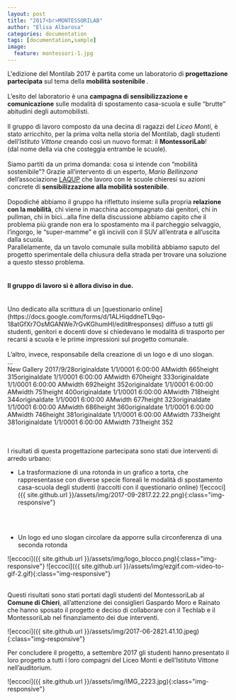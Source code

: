 ```yaml
---
layout: post
title: "2017<br>MONTESSORILAB"
author: "Elisa Albarosa"
categories: documentation
tags: [documentation,sample]
image:
  feature: montessori-1.jpg
---
```

L'edizione del Montilab 2017 è partita come un laboratorio di <b>progettazione partecipata</b> sul tema della <b> mobilità sostenibile </b>.
<br><br>
L’esito del laboratorio è una <b>campagna di sensibilizzazione e comunicazione</b> sulle modalità di spostamento casa-scuola e sulle “brutte” abitudini degli automobilisti.
<br><br>
Il gruppo di lavoro composto da una decina di ragazzi del <i>Liceo Monti</i>, è stato arricchito, per la prima volta nella storia del Montilab, dagli studenti dell’<i>Istituto Vittone</i> creando così un nuovo format: il <b>MontessoriLab</b>!<br>(dal nome della via che costeggia entrambe le scuole).
<br><br>
Siamo partiti da un prima domanda: cosa si intende con “mobilità sostenibile”? Grazie all’intervento di un esperto, <i>Mario Bellinzona</i> dell’associazione [LAQUP](https://www.laqup.it) che lavoro con le scuole chieresi su azioni concrete di <b>sensibilizzazione alla mobilità sostenibile</b>.
<br><br>
Dopodiché abbiamo il gruppo ha riflettuto insieme sulla propria <b>relazione con la mobilità</b>, chi viene in macchina accompagnato dai genitori, chi in pullman, chi in bici…alla fine della discussione abbiamo capito che il problema più grande non era lo spostamento ma il parcheggio selvaggio, l’ingorgo, le “super-mamme” e gli incivili con il SUV all’entrata e all’uscita dalla scuola.<br>
Parallelamente, da un tavolo comunale sulla mobilità abbiamo saputo del progetto sperimentale della chiusura della strada per trovare una soluzione a questo stesso problema.
<br><br>

#### Il gruppo di lavoro si è allora diviso in due.

<br>
Uno dedicato alla scrittura di un [questionario online](https://docs.google.com/forms/d/1ALHiqddneTL9qo-18atGfXr7OsMGANWe7rGvKGhumHI/edit#responses) diffuso a tutti gli studenti, genitori e docenti dove si chiedevano le modalità di trasporto per recarsi a scuola e le prime impressioni sul progetto comunale.
<br><br> L’altro, invece, responsabile della creazione di un logo e di uno slogan.<br>

<div id="cp_widget_bdeb52f7-2aaf-4e59-aee4-17185e6c2769">...</div><script type="text/javascript">
var cpo = []; cpo["_object"] ="cp_widget_bdeb52f7-2aaf-4e59-aee4-17185e6c2769"; cpo["_fid"] = "AMGAcF-NXNbN";
var _cpmp = _cpmp || []; _cpmp.push(cpo);
(function() { var cp = document.createElement("script"); cp.type = "text/javascript";
cp.async = true; cp.src = "//www.cincopa.com/media-platform/runtime/libasync.js";
var c = document.getElementsByTagName("script")[0];
c.parentNode.insertBefore(cp, c); })(); </script><noscript><span>New Gallery 2017/9/28</span><span>originaldate</span><span> 1/1/0001 6:00:00 AM</span><span>width</span><span> 665</span><span>height</span><span> 315</span><span>originaldate</span><span> 1/1/0001 6:00:00 AM</span><span>width</span><span> 670</span><span>height</span><span> 333</span><span>originaldate</span><span> 1/1/0001 6:00:00 AM</span><span>width</span><span> 692</span><span>height</span><span> 352</span><span>originaldate</span><span> 1/1/0001 6:00:00 AM</span><span>width</span><span> 751</span><span>height</span><span> 400</span><span>originaldate</span><span> 1/1/0001 6:00:00 AM</span><span>width</span><span> 718</span><span>height</span><span> 344</span><span>originaldate</span><span> 1/1/0001 6:00:00 AM</span><span>width</span><span> 677</span><span>height</span><span> 323</span><span>originaldate</span><span> 1/1/0001 6:00:00 AM</span><span>width</span><span> 686</span><span>height</span><span> 360</span><span>originaldate</span><span> 1/1/0001 6:00:00 AM</span><span>width</span><span> 746</span><span>height</span><span> 381</span><span>originaldate</span><span> 1/1/0001 6:00:00 AM</span><span>width</span><span> 733</span><span>height</span><span> 381</span><span>originaldate</span><span> 1/1/0001 6:00:00 AM</span><span>width</span><span> 731</span><span>height</span><span> 352</span></noscript>


<br><br>
I risultati di questa progettazione partecipata sono stati due interventi di arredo urbano:
- La trasformazione di una rotonda in un grafico a torta, che rappresentasse con diverse specie floreali le modalità di spostamento casa-scuola degli studenti (raccolti con il questionario online)
![eccoci]({{ site.github.url }}/assets/img/2017-09-2817.22.22.png){:class="img-responsive"}

<br><br>
- Un logo ed uno slogan circolare da apporre sulla circonferenza di una seconda rotonda

![eccoci]({{ site.github.url }}/assets/img/logo_blocco.png){:class="img-responsive"}
![eccoci]({{ site.github.url }}/assets/img/ezgif.com-video-to-gif-2.gif){:class="img-responsive"}

<br>
Questi risultati sono stati portati dagli studenti del MontessoriLab al <b>Comune di Chieri</b>, all’attenzione dei consiglieri Gaspardo Moro e Rainato che hanno sposato il progetto e deciso di collaborare con il Techlab e il MontessoriLab nel finanziamento dei due interventi.

![eccoci]({{ site.github.url }}/assets/img/2017-06-2821.41.10.jpeg){:class="img-responsive"}

Per concludere il progetto, a settembre 2017 gli studenti hanno presentato il loro progetto a tutti i loro compagni del Liceo Monti e dell’Istituto Vittone nell’auditorium.

![eccoci]({{ site.github.url }}/assets/img/IMG_2223.jpg){:class="img-responsive"}
